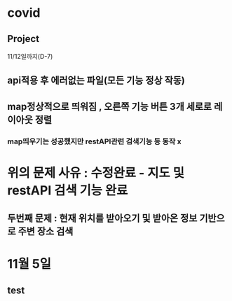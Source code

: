 # covid
## Project
11/12일까지(D-7)
## api적용 후 에러없는 파일(모든 기능 정상 작동)
## map정상적으로 띄워짐 , 오른쪽 기능 버튼 3개 세로로 레이아웃 정렬
### map띄우기는 성공했지만 restAPI관련 검색기능 등 동작 x 
# 위의 문제 사유 : 수정완료 - 지도 및 restAPI 검색 기능 완료
## 두번째 문제 : 현재 위치를 받아오기 및 받아온 정보 기반으로 주변 장소 검색
# 11월 5일
## test
